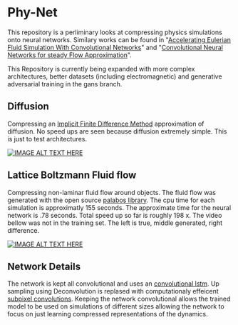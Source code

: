 # Phy-Net
This repository is a perliminary looks at compressing physics simulations onto neural networks. Similary works can be found in "[Accelerating Eulerian Fluid Simulation With Convolutional Networks](https://arxiv.org/pdf/1607.03597.pdf)" and "[Convolutional Neural Networks for steady Flow Approximation](https://autodeskresearch.com/publications/convolutional-neural-networks-steady-flow-approximation)".

This Repository is currently being expanded with more complex architectures, better datasets (including electromagnetic) and generative adversarial training in the gans branch.

## Diffusion
Compressing an [Implicit Finite Difference Method](https://en.wikipedia.org/wiki/Finite_difference_method) approximation of diffusion. No speed ups are seen because diffusion extremely simple. This is just to test architectures.

[![IMAGE ALT TEXT HERE](http://img.youtube.com/vi/N57BvSspLtU/0.jpg)](https://www.youtube.com/watch?v=N57BvSspLtU)

## Lattice Boltzmann Fluid flow
Compressing non-laminar fluid flow around objects. The fluid flow was generated with the open source [palabos library](http://www.palabos.org/). The cpu time for each simulation is approximatly 155 seconds. The approximate time for the neural network is .78 seconds. Total speed up so far is roughly 198 x. The video bellow was not in the training set. The left is true, middle generated, right difference.

[![IMAGE ALT TEXT HERE](http://img.youtube.com/vi/AAQCuJM67RE/0.jpg)](https://www.youtube.com/watch?v=AAQCuJM67RE=54s)

## Network Details
The network is kept all convolutional and uses an [convolutional lstm](https://github.com/loliverhennigh/Convolutional-LSTM-in-Tensorflow). Up sampling using Deconvolution is replased with computationaly effeicent [subpixel convolutions](https://github.com/Tetrachrome/subpixel). Keeping the network convolutional allows the trained model to be used on simulations of different sizes allowing the network to focus on just learning compressed representations of the dynamics.



